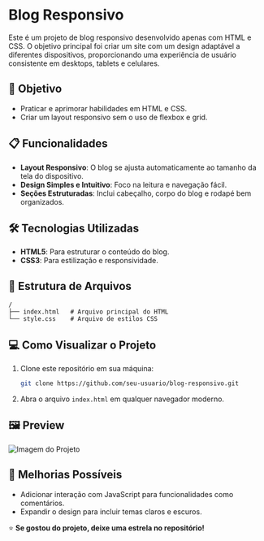 # Blog Responsivo

Este é um projeto de blog responsivo desenvolvido apenas com HTML e CSS. O objetivo principal foi criar um site com um design adaptável a diferentes dispositivos, proporcionando uma experiência de usuário consistente em desktops, tablets e celulares.

## 🎯 Objetivo

- Praticar e aprimorar habilidades em HTML e CSS.
- Criar um layout responsivo sem o uso de flexbox e grid.

## 📋 Funcionalidades

- **Layout Responsivo**: O blog se ajusta automaticamente ao tamanho da tela do dispositivo.
- **Design Simples e Intuitivo**: Foco na leitura e navegação fácil.
- **Seções Estruturadas**: Inclui cabeçalho, corpo do blog e rodapé bem organizados.

## 🛠️ Tecnologias Utilizadas

- **HTML5**: Para estruturar o conteúdo do blog.
- **CSS3**: Para estilização e responsividade.

## 📂 Estrutura de Arquivos

```plaintext
/
├── index.html   # Arquivo principal do HTML
└── style.css    # Arquivo de estilos CSS
```

## 💻 Como Visualizar o Projeto

1. Clone este repositório em sua máquina:
   ```bash
   git clone https://github.com/seu-usuario/blog-responsivo.git
   ```
2. Abra o arquivo `index.html` em qualquer navegador moderno.

## 🖼️ Preview

![Imagem do Projeto](https://github.com/user-attachments/assets/f6c2669e-4b4f-441e-aa19-5ef658d4b71d)


## 🚀 Melhorias Possíveis

- Adicionar interação com JavaScript para funcionalidades como comentários.
- Expandir o design para incluir temas claros e escuros.
  

⭐ **Se gostou do projeto, deixe uma estrela no repositório!**
